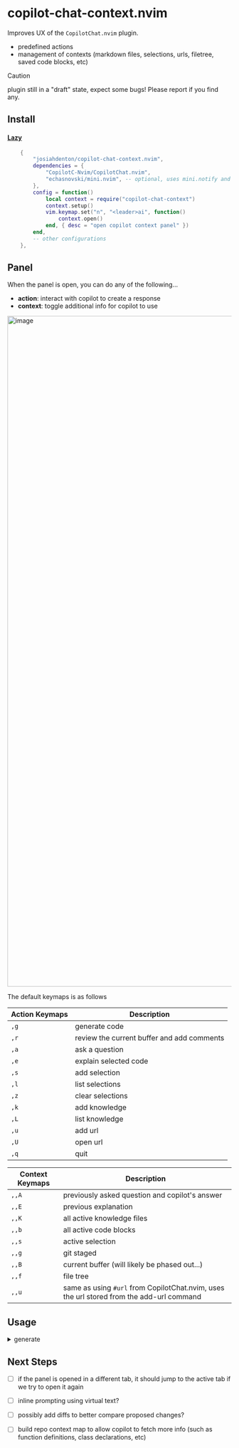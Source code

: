 # copilot-chat-context.nvim

Improves UX of the `CopilotChat.nvim` plugin.
- predefined actions
- management of contexts (markdown files, selections, urls, filetree, saved code blocks, etc)

> [!caution]
> plugin still in a "draft" state, expect some bugs! Please report if you find any.

## Install

#### [Lazy](https://github.com/folke/lazy.nvim)

```lua
    {
        "josiahdenton/copilot-chat-context.nvim",
        dependencies = {
            "CopilotC-Nvim/CopilotChat.nvim",
            "echasnovski/mini.nvim", -- optional, uses mini.notify and will fallback to vim.notify if not available
        },
        config = function()
            local context = require("copilot-chat-context")
            context.setup()
            vim.keymap.set("n", "<leader>ai", function()
                context.open()
            end, { desc = "open copilot context panel" })
        end,
        -- other configurations
    },
```

## Panel

When the panel is open, you can do any of the following... 
- **action**: interact with copilot to create a response
- **context**: toggle additional info for copilot to use

<img width="1506" alt="image" src="https://github.com/user-attachments/assets/3415227b-6c79-486c-93e6-a9ca4d2b8668" />

The default keymaps is as follows

| Action Keymaps | Description |
|--------|-------------|
| `,g`   | generate code   |
| `,r`   | review the current buffer and add comments     |
| `,a`   | ask a question         |
| `,e`   | explain selected code     |
| `,s`   | add selection |
| `,l`   | list selections |
| `,z`   | clear selections |
| `,k`   | add knowledge |
| `,L`   | list knowledge |
| `,u`   | add url     |
| `,U`   | open url    |
| `,q`   | quit        |

| Context Keymaps | Description |
|--------|-------------|
| `,,A`  | previously asked question and copilot's answer |
| `,,E`  | previous explanation |
| `,,K`  | all active knowledge files |
| `,,b`  | all active code blocks |
| `,,s`  | active selection |
| `,,g`  | git staged  |
| `,,B`  | current buffer (will likely be phased out...) |
| `,,f`  | file tree   |
| `,,u`  | same as using `#url` from CopilotChat.nvim, uses the url stored from the add-url command |

## Usage

<details>
<summary>generate</summary>
<!-- generate:start -->
quickly generate code inline

https://github.com/user-attachments/assets/5722efc4-31b0-4e21-abc7-08810a79d296

<!-- generate:end -->
</details>


## Next Steps

- [ ] if the panel is opened in a different tab, it should jump to the active tab if we try to open it again
- [ ] inline prompting using virtual text?
- [ ] possibly add diffs to better compare proposed changes?
- [ ] build repo context map to allow copilot to fetch more info (such as function definitions, class declarations, etc)

